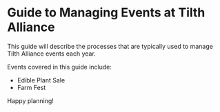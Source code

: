 # Guide to Managing Events at Tilth Alliance
This guide will describe the processes that are typically used to manage Tilth Alliance events each year.
 
Events covered in this guide include:
 * Edible Plant Sale
 * Farm Fest

Happy planning!
